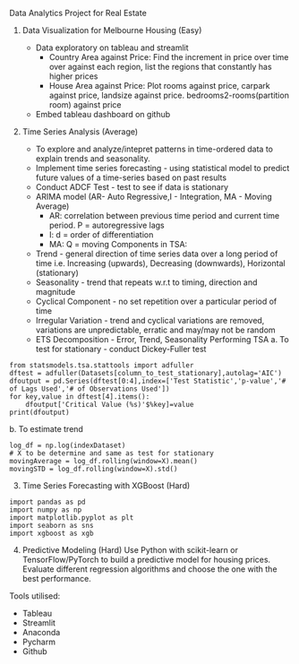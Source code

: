 Data Analytics Project for Real Estate

1. Data Visualization for Melbourne Housing (Easy)
    - Data exploratory on tableau and streamlit
        - Country Area against Price: Find the increment in price over time over against each region, list the regions that constantly has higher prices
        - House Area against Price: Plot rooms against price, carpark against price, landsize against price. bedrooms2-rooms(partition room) against price
    - Embed tableau dashboard on github 

2. Time Series Analysis (Average)
   - To explore and analyze/intepret patterns in time-ordered data to explain trends and seasonality. 
   - Implement time series forecasting - using statistical model to predict future values of a time-series based on past results
   - Conduct ADCF Test - test to see if data is stationary
   - ARIMA model (AR- Auto Regressive,I - Integration, MA - Moving Average)
     - AR: correlation between previous time period and current time period. P = autoregressive lags
     - I: d = order of differentiation
     - MA: Q = moving
Components in TSA:
   - Trend - general direction of time series data over a long period of time i.e. Increasing (upwards), Decreasing (downwards), Horizontal (stationary)
   - Seasonality - trend that repeats w.r.t to timing, direction and magnitude
   - Cyclical Component - no set repetition over a particular period of time
   - Irregular Variation - trend and cyclical variations are removed, variations are unpredictable, erratic and may/may not be random
   - ETS Decomposition - Error, Trend, Seasonality
Performing TSA
a. To test for stationary - conduct Dickey-Fuller test
```
from statsmodels.tsa.stattools import adfuller
dftest = adfuller(Datasets[column_to_test_stationary],autolag='AIC')
dfoutput = pd.Series(dftest[0:4],index=['Test Statistic','p-value','# of Lags Used','# of Observations Used'])
for key,value in dftest[4].items():
    dfoutput['Critical Value (%s)'$%key]=value
print(dfoutput)
```
b. To estimate trend
```
log_df = np.log(indexDataset)
# X to be determine and same as test for stationary
movingAverage = log_df.rolling(window=X).mean()
movingSTD = log_df.rolling(window=X).std()

```
3. Time Series Forecasting with XGBoost (Hard)
```
import pandas as pd
import numpy as np
import matplotlib.pyplot as plt
import seaborn as sns
import xgboost as xgb
```

4. Predictive Modeling (Hard)
Use Python with scikit-learn or TensorFlow/PyTorch to build a predictive model for housing prices.
Evaluate different regression algorithms and choose the one with the best performance.


Tools utilised:
- Tableau
- Streamlit
- Anaconda
- Pycharm
- Github
